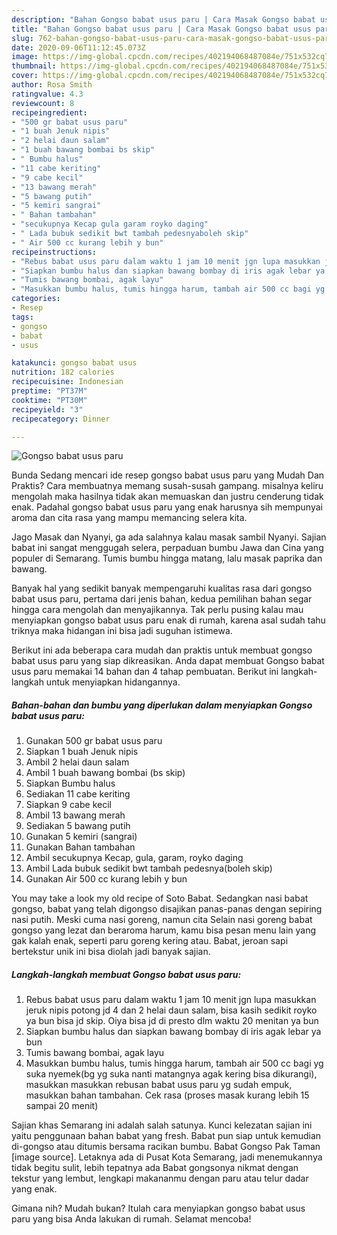 ```yaml
---
description: "Bahan Gongso babat usus paru | Cara Masak Gongso babat usus paru Yang Lezat"
title: "Bahan Gongso babat usus paru | Cara Masak Gongso babat usus paru Yang Lezat"
slug: 762-bahan-gongso-babat-usus-paru-cara-masak-gongso-babat-usus-paru-yang-lezat
date: 2020-09-06T11:12:45.073Z
image: https://img-global.cpcdn.com/recipes/402194068487084e/751x532cq70/gongso-babat-usus-paru-foto-resep-utama.jpg
thumbnail: https://img-global.cpcdn.com/recipes/402194068487084e/751x532cq70/gongso-babat-usus-paru-foto-resep-utama.jpg
cover: https://img-global.cpcdn.com/recipes/402194068487084e/751x532cq70/gongso-babat-usus-paru-foto-resep-utama.jpg
author: Rosa Smith
ratingvalue: 4.3
reviewcount: 8
recipeingredient:
- "500 gr babat usus paru"
- "1 buah Jenuk nipis"
- "2 helai daun salam"
- "1 buah bawang bombai bs skip"
- " Bumbu halus"
- "11 cabe keriting"
- "9 cabe kecil"
- "13 bawang merah"
- "5 bawang putih"
- "5 kemiri sangrai"
- " Bahan tambahan"
- "secukupnya Kecap gula garam royko daging"
- " Lada bubuk sedikit bwt tambah pedesnyaboleh skip"
- " Air 500 cc kurang lebih y bun"
recipeinstructions:
- "Rebus babat usus paru dalam waktu 1 jam 10 menit jgn lupa masukkan jeruk nipis potong jd 4 dan 2 helai daun salam, bisa kasih sedikit royko ya bun bisa jd skip. Oiya bisa jd di presto dlm waktu 20 menitan ya bun"
- "Siapkan bumbu halus dan siapkan bawang bombay di iris agak lebar ya bun"
- "Tumis bawang bombai, agak layu"
- "Masukkan bumbu halus, tumis hingga harum, tambah air 500 cc bagi yg suka nyemek(bg yg suka nanti matangnya agak kering bisa dikurangi), masukkan masukkan rebusan babat usus paru yg sudah empuk, masukkan bahan tambahan. Cek rasa (proses masak kurang lebih 15 sampai 20 menit)"
categories:
- Resep
tags:
- gongso
- babat
- usus

katakunci: gongso babat usus 
nutrition: 182 calories
recipecuisine: Indonesian
preptime: "PT37M"
cooktime: "PT30M"
recipeyield: "3"
recipecategory: Dinner

---
```



![Gongso babat usus paru](https://img-global.cpcdn.com/recipes/402194068487084e/751x532cq70/gongso-babat-usus-paru-foto-resep-utama.jpg)

Bunda Sedang mencari ide resep gongso babat usus paru yang Mudah Dan Praktis? Cara membuatnya memang susah-susah gampang. misalnya keliru mengolah maka hasilnya tidak akan memuaskan dan justru cenderung tidak enak. Padahal gongso babat usus paru yang enak harusnya sih mempunyai aroma dan cita rasa yang mampu memancing selera kita.

Jago Masak dan Nyanyi, ga ada salahnya kalau masak sambil Nyanyi. Sajian babat ini sangat menggugah selera, perpaduan bumbu Jawa dan Cina yang populer di Semarang. Tumis bumbu hingga matang, lalu masak paprika dan bawang.

Banyak hal yang sedikit banyak mempengaruhi kualitas rasa dari gongso babat usus paru, pertama dari jenis bahan, kedua pemilihan bahan segar hingga cara mengolah dan menyajikannya. Tak perlu pusing kalau mau menyiapkan gongso babat usus paru enak di rumah, karena asal sudah tahu triknya maka hidangan ini bisa jadi suguhan istimewa.


Berikut ini ada beberapa cara mudah dan praktis untuk membuat gongso babat usus paru yang siap dikreasikan. Anda dapat membuat Gongso babat usus paru memakai 14 bahan dan 4 tahap pembuatan. Berikut ini langkah-langkah untuk menyiapkan hidangannya.

<!--inarticleads1-->

##### Bahan-bahan dan bumbu yang diperlukan dalam menyiapkan Gongso babat usus paru:

1. Gunakan 500 gr babat usus paru
1. Siapkan 1 buah Jenuk nipis
1. Ambil 2 helai daun salam
1. Ambil 1 buah bawang bombai (bs skip)
1. Siapkan  Bumbu halus
1. Sediakan 11 cabe keriting
1. Siapkan 9 cabe kecil
1. Ambil 13 bawang merah
1. Sediakan 5 bawang putih
1. Gunakan 5 kemiri (sangrai)
1. Gunakan  Bahan tambahan
1. Ambil secukupnya Kecap, gula, garam, royko daging
1. Ambil  Lada bubuk sedikit bwt tambah pedesnya(boleh skip)
1. Gunakan  Air 500 cc kurang lebih y bun


You may take a look my old recipe of Soto Babat. Sedangkan nasi babat gongso, babat yang telah digongso disajikan panas-panas dengan sepiring nasi putih. Meski cuma nasi goreng, namun cita Selain nasi goreng babat gongso yang lezat dan beraroma harum, kamu bisa pesan menu lain yang gak kalah enak, seperti paru goreng kering atau. Babat, jeroan sapi bertekstur unik ini bisa diolah jadi banyak sajian. 

<!--inarticleads2-->

##### Langkah-langkah membuat Gongso babat usus paru:

1. Rebus babat usus paru dalam waktu 1 jam 10 menit jgn lupa masukkan jeruk nipis potong jd 4 dan 2 helai daun salam, bisa kasih sedikit royko ya bun bisa jd skip. Oiya bisa jd di presto dlm waktu 20 menitan ya bun
1. Siapkan bumbu halus dan siapkan bawang bombay di iris agak lebar ya bun
1. Tumis bawang bombai, agak layu
1. Masukkan bumbu halus, tumis hingga harum, tambah air 500 cc bagi yg suka nyemek(bg yg suka nanti matangnya agak kering bisa dikurangi), masukkan masukkan rebusan babat usus paru yg sudah empuk, masukkan bahan tambahan. Cek rasa (proses masak kurang lebih 15 sampai 20 menit)


Sajian khas Semarang ini adalah salah satunya. Kunci kelezatan sajian ini yaitu penggunaan bahan babat yang fresh. Babat pun siap untuk kemudian di-gongso atau ditumis bersama racikan bumbu. Babat Gongso Pak Taman [image source]. Letaknya ada di Pusat Kota Semarang, jadi menemukannya tidak begitu sulit, lebih tepatnya ada Babat gongsonya nikmat dengan tekstur yang lembut, lengkapi makananmu dengan paru atau telur dadar yang enak. 

Gimana nih? Mudah bukan? Itulah cara menyiapkan gongso babat usus paru yang bisa Anda lakukan di rumah. Selamat mencoba!
